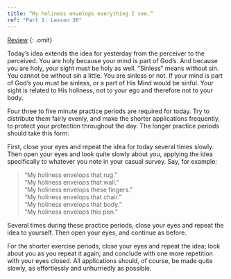 ```yaml
---
title: “My holiness envelops everything I see.”
ref: "Part 1: Lesson 36"
---
```


<a class="hide-review" href="/acim/workbook/l058/#l036">Review</a>
{: .omit}

Today’s idea extends the idea for yesterday from the perceiver to the
perceived. You are holy because your mind is part of God’s. And because
you are holy, your sight must be holy as well. “Sinless” means without
sin. You cannot be without sin a little. You are sinless or not. If your
mind is part of God’s you must be sinless, or a part of His Mind would
be sinful. Your sight is related to His holiness, not to your ego and
therefore not to your body.

Four three to five minute practice periods are required for today. Try
to distribute them fairly evenly, and make the shorter applications
frequently, to protect your protection throughout the day. The longer
practice periods should take this form:

First, close your eyes and repeat the idea for today several times
slowly. Then open your eyes and look quite slowly about you, applying
the idea specifically to whatever you note in your casual survey. Say,
for example:

>	“My holiness envelops that rug.”<br/>
>	“My holiness envelops that wall.”<br/>
>	“My holiness envelops these fingers.”<br/>
>	“My holiness envelops that chair.”<br/>
>	“My holiness envelops that body.”<br/>
>	“My holiness envelops this pen.”

Several times during these practice periods, close your eyes and repeat
the idea to yourself. Then open your eyes, and continue as before.

For the shorter exercise periods, close your eyes and repeat the idea;
look about you as you repeat it again; and conclude with one more
repetition with your eyes closed. All applications should, of course, be
made quite slowly, as effortlessly and unhurriedly as possible.

